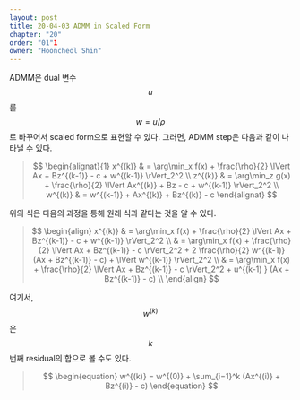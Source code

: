 ```yaml
---
layout: post
title: 20-04-03 ADMM in Scaled Form
chapter: "20"
order: "01"1
owner: "Hooncheol Shin"
---
```


ADMM은 dual 변수 $$u$$를 $$w=u/\rho$$로 바꾸어서 scaled form으로 표현할 수 있다. 그러면, ADMM step은 다음과 같이 나타낼 수 있다. 
> $$
> \begin{alignat}{1}
> x^{(k)} & = \arg\min_x f(x) + \frac{\rho}{2} \lVert Ax + Bz^{(k-1)} - c + w^{(k-1)} \rVert_2^2  \\
> z^{(k)} & = \arg\min_z g(x) + \frac{\rho}{2} \lVert Ax^{(k)} + Bz - c + w^{(k-1)} \rVert_2^2  \\
> w^{(k)} & = w^{(k-1)} + Ax^{(k)} + Bz^{(k)} - c 
> \end{alignat}
> $$

위의 식은 다음의 과정을 통해 원래 식과 같다는 것을 알 수 있다.

> $$
> \begin{align}
> x^{(k)} & = \arg\min_x f(x) + \frac{\rho}{2} \lVert Ax + Bz^{(k-1)} - c + w^{(k-1)} \rVert_2^2  \\
> & = \arg\min_x f(x)  + \frac{\rho}{2} \lVert Ax + Bz^{(k-1)} - c \rVert_2^2  + 2 \frac{\rho}{2} w^{(k-1)} (Ax + Bz^{(k-1)} - c)  + \lVert w^{(k-1)} \rVert_2^2 \\
> & = \arg\min_x f(x)  + \frac{\rho}{2} \lVert Ax + Bz^{(k-1)} - c \rVert_2^2  + u^{(k-1) } (Ax + Bz^{(k-1)} - c) \\
> \end{align}
> $$


여기서, $$w^{(k)}$$은  $$k$$번째 residual의 합으로 볼 수도 있다.

> $$
> \begin{equation}
> w^{(k)} = w^{(0)} + \sum_{i=1}^k (Ax^{(i)} + Bz^{(i)} - c) 
> \end{equation}
> $$